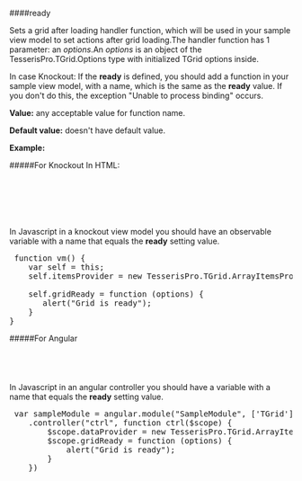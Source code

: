 ﻿####ready

Sets a grid after loading handler function, which will be used in your sample view model to set actions after grid loading.The handler function has 1 parameter: an *options*.An *options* is an object of the TesserisPro.TGrid.Options type with initialized TGrid options inside.

In case Knockout: If the **ready** is defined, you should add  a function in your sample view model, with a name, which is the same as the **ready** value. If you don't do this, the exception "Unable to process binding" occurs. 

**Value:** any acceptable value for function name.

**Default value:** doesn't have default value.

**Example:**

#####For Knockout
In HTML:
<!--Start the highlighter-->
<pre class="brush: html">
	<div id="test-knockout" data-bind="tgrid: { provider: itemsProvider, ready: gridReady}">
	</div>
</pre>
#####
In Javascript in a knockout view model you should have an observable variable with a name that equals the **ready** setting value. 

<pre class="brush: js">
 function vm() {
    var self = this;
    self.itemsProvider = new TesserisPro.TGrid.ArrayItemsProvider(items);

    self.gridReady = function (options) {
       alert("Grid is ready");
	}
}
</pre>

#####For Angular

<pre class="brush: html">
	<t-grid id="test-angular" provider="dataProvider" ready="gridReady">
	</t-grid>
</pre>
#####
In Javascript in an angular controller you should have a variable with a name that equals the **ready** setting value. 

<pre class="brush:js">
 var sampleModule = angular.module("SampleModule", ['TGrid'])
    .controller("ctrl", function ctrl($scope) {
        $scope.dataProvider = new TesserisPro.TGrid.ArrayItemsProvider(items);
		$scope.gridReady = function (options) {
			alert("Grid is ready");
		}
	})
</pre>

#####
<script type="text/javascript">
    SyntaxHighlighter.highlight();
</script>